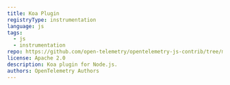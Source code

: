 ```yaml
---
title: Koa Plugin
registryType: instrumentation
language: js
tags:
  - js
  - instrumentation
repo: https://github.com/open-telemetry/opentelemetry-js-contrib/tree/master/plugins/node/opentelemetry-koa-instrumentation
license: Apache 2.0
description: Koa plugin for Node.js.
authors: OpenTelemetry Authors
---
```

